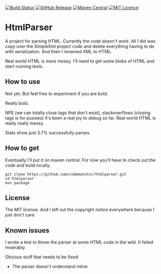 
[![Build Status](https://travis-ci.org/codemonstur/htmlparser.svg?branch=master)](https://travis-ci.org/codemonstur/htmlparser)
[![GitHub Release](https://img.shields.io/github/release/codemonstur/htmlparser.svg)](https://github.com/codemonstur/htmlparser/releases) 
[![Maven Central](https://maven-badges.herokuapp.com/maven-central/com.github.codemonstur/htmlparser/badge.svg)](http://mvnrepository.com/artifact/com.github.codemonstur/htmlparser)
[![MIT Licence](https://badges.frapsoft.com/os/mit/mit.svg?v=103)](https://opensource.org/licenses/mit-license.php)

# HtmlParser

A project for parsing HTML.
Currently the code doesn't work.
All I did was copy over the SimpleXml project code and delete everything having to do with serialization.
And then I renamed XML to HTML.

Real world HTML is more messy.
I'll need to get some blobs of HTML and start running tests.

## How to use

Not yet.
But feel free to experiment if you are bold.

Really bold.

NPE (we can totally close tags that don't exist), stackoverflows (closing tags is for pussies) it's been a real joy to debug so far.
Real world HTML is really really messy.

Stats show just 3.7% successfully parses.

## How to get

Eventually I'll put it on maven central.
For now you'll have to check out the code and build locally.

    git clone https://github.com/codemonstur/htmlparser.git
    cd htmlparser
    mvn package

## License

The MIT license.
And I left out the copyright notice everywhere because I just don't care.

## Known issues

I wrote a test to throw the parser at some HTML code in the wild.
It failed miserably.

Obvious stuff that needs to be fixed:
- The parser doesn't understand inline <script>'s
- Autoclosing tags such as <br> and <hr> are not supported
- Comments are automatically filtered out

The script tag thing is the most egregious.
Everybody has inline scripts and most of those have < and > symbols in them.
